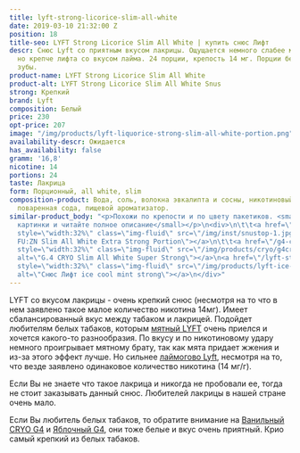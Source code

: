 ```yaml
---
title: lyft-strong-licorice-slim-all-white
date: 2019-03-10 21:32:00 Z
position: 18
title-seo: LYFT Strong Licorice Slim All White | купить снюс Лифт
descr: Снюс Lyft со приятным вкусом лакрицы. Ощущается немного слабее мятного лифта,
  но крепче лифта со вкусом лайма. 24 порции, крепость 14 мг. Порции белые и не красят
  зубы.
product-name: LYFT Strong Licorice Slim All White
product-alt: LYFT Strong Licorice Slim All White Snus
strong: Крепкий
brand: Lyft
composition: Белый
price: 230
opt-price: 207
image: "/img/products/lyft-liquorice-strong-slim-all-white-portion.png"
availability-descr: Ожидается
has_availability: false
gramm: '16,8'
nicotine: 14
portions: 24
taste: Лакрица
form: Порционный, all white, slim
composition-product: Вода, соль, волокна эвкалипта и сосны, никотиновый экстракт,
  поваренная сода, пищевой ароматизатор.
similar-product_body: "<p>Похожи по крепости и по цвету пакетиков. <small>Жмите на
  картинки и читайте полное описание</small></p>\n<div>\n\t\t<a href=\"/general-g4-slim-apple-white\"><img
  style=\"width:32%\" class=\"img-fluid\" src=\"/img/inst/snustop-1.jpg\" alt=\"G.4
  FU:ZN Slim All White Extra Strong Portion\"></a>\n\t\t<a href=\"/g4-cryo-slim-all-white-super-strong\"><img
  style=\"width:32%\" class=\"img-fluid\" src=\"/img/products/cryo/g4cryo-snus.jpg\"
  alt=\"G.4 CRYO Slim All White Super Strong\"></a>\n<a href=\"/lyft-strong-ice-cool-mint-slim-all-white\"><img
  style=\"width:32%\" class=\"img-fluid\" src=\"/img/products/lyft-ice-cool-mint/lyft-ice-cool-mint.JPG\"
  alt=\"Снюс Лифт ice cool mint strong\"></a>\n</div>"
---
```


LYFT со вкусом лакрицы - очень крепкий снюс (несмотря на то что в нем заявлено такое малое количество никотина 14мг). Имеет сбалансированный вкус между табаком и лакрицей. Подойдет любителям белых табаков, которым [мятный LYFT](/lyft-strong-ice-cool-mint-slim-all-white) очень приелся и хочется какого-то разнообразия. По вкусу и по никотиновому удару немного проигрывает мятному брату, так как мята придает жжения и из-за этого эффект лучше. Но сильнее [лаймогово Lyft](/lyft-strong-lime-slim-all-white), несмотря на то, что везде заявлено одинаковое количество никотина (14 мг/г).

Если Вы не знаете что такое лакрица и никогда не пробовали ее, тогда не стоит заказывать данный снюс. Любителей лакрицы в нашей стране очень мало.

Если Вы любитель белых табаков, то обратите внимание на [Ванильный CRYO G4](/g4-cryo-slim-all-white-super-strong) и [Яблочный G4](/general-g4-slim-apple-white), они тоже белые и вкус очень приятный. Крио самый крепкий из белых табаков.